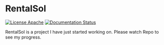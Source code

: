 RentalSol
===========
[![License Apache](https://img.shields.io/badge/license-Apache%202-blue.svg)](http://www.apache.org/licenses/LICENSE-2.0.html) [![Documentation Status](https://readthedocs.org/projects/rentalsol/badge/?version=latest)](http://rentalsol.readthedocs.org/en/latest/)
    

RentalSol is a project I have just started working on. Please watch Repo to see my progress.
